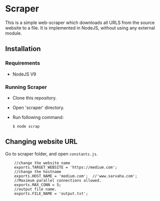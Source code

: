 # Scraper

This is a simple web-scraper which downloads all URLS from the source website to a file. It is implemented in NodeJS, without using any external module.

## Installation

### Requirements
* NodeJS V9

### Running Scraper
* Clone this repository.
* Open 'scraper' directory.
* Run following command:
    
    `$ node scrap`

## Changing website URL

Go to scraper folder, and open `constants.js`.

```
    //change the website name
    exports.TARGET_WEBSITE = 'https://medium.com';
    //change the hostname
    exports.HOST_NAME = 'medium.com';  //'www.sarvaha.com';
    //Maximum parallel connections allowed.
    exports.MAX_CONN = 5;
    //output file name.
    exports.FILE_NAME = 'output.txt';
```

